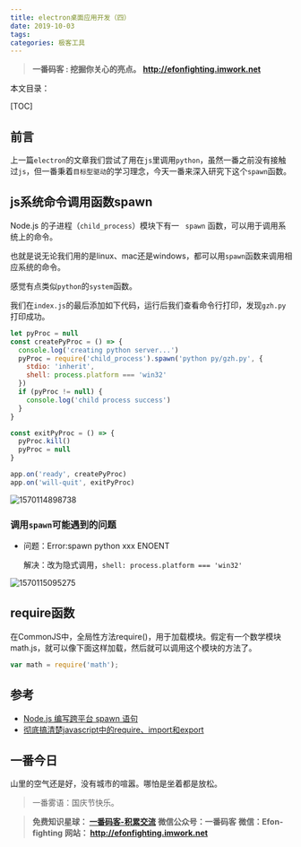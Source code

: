 ```yaml
---
title: electron桌面应用开发（四）
date: 2019-10-03
tags: 
categories: 极客工具
---
```


> **一番码客 : 挖掘你关心的亮点。**
> **http://efonfighting.imwork.net**

本文目录：

[TOC]

## 前言

上一篇`electron`的文章我们尝试了用在`js`里调用`python`，虽然一番之前没有接触过`js`，但一番秉着`目标型驱动`的学习理念，今天一番来深入研究下这个`spawn`函数。

## js系统命令调用函数spawn

Node.js 的子进程（`child_process`）模块下有一 `
spawn` 函数，可以用于调用系统上的命令。

也就是说无论我们用的是linux、mac还是windows，都可以用`spawn`函数来调用相应系统的命令。

感觉有点类似`python`的`system`函数。

我们在`index.js`的最后添加如下代码，运行后我们查看命令行打印，发现`gzh.py`打印成功。

```js
let pyProc = null
const createPyProc = () => {
  console.log('creating python server...')
  pyProc = require('child_process').spawn('python py/gzh.py', {
    stdio: 'inherit',
    shell: process.platform === 'win32'
  })
  if (pyProc != null) {
    console.log('child process success')
  }
}

const exitPyProc = () => {
  pyProc.kill()
  pyProc = null
}

app.on('ready', createPyProc)
app.on('will-quit', exitPyProc)
```

![1570114898738](E:\01_blog\efonmark-blog\05-一番码客-极客工具\2019-10-03-electron桌面应用开发（四）\electron01.png)

### 调用`spawn`可能遇到的问题

* 问题：Error:spawn python xxx ENOENT

  解决：改为隐式调用，`shell: process.platform === 'win32'`

  

![1570115095275](E:\01_blog\efonmark-blog\05-一番码客-极客工具\2019-10-03-electron桌面应用开发（四）\electron02.png)

## require函数

在CommonJS中，全局性方法require()，用于加载模块。假定有一个数学模块math.js，就可以像下面这样加载，然后就可以调用这个模块的方法了。

```js
var math = require('math');
```

## 参考

- [Node.js 编写跨平台 spawn 语句](https://blog.csdn.net/u010144805/article/details/80224697)
- [彻底搞清楚javascript中的require、import和export](https://www.cnblogs.com/libin-1/p/7127481.html)

## 一番今日

山里的空气还是好，没有城市的喧嚣。哪怕是坐着都是放松。

> 一番雾语：国庆节快乐。



> **免费知识星球： [一番码客-积累交流]([wwww](https://t.zsxq.com/NRVBURr))**
> **微信公众号：一番码客**
> **微信：Efon-fighting**
> **网站： http://efonfighting.imwork.net**